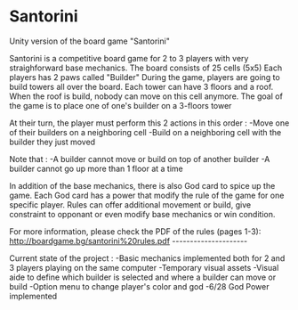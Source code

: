 # Santorini
Unity version of the board game "Santorini"

Santorini is a competitive board game for 2 to 3 players with very straighforward base mechanics.
The board consists of 25 cells (5x5)
Each players has 2 paws called "Builder"
During the game, players are going to build towers all over the board. Each tower can have 3 floors and a roof. When the roof is build, nobody can move on this cell anymore.
The goal of the game is to place one of one's builder on a 3-floors tower

At their turn, the player must perform this 2 actions in this order :
-Move one of their builders on a neighboring cell
-Build on a neighboring cell with the builder they just moved

Note that :
-A builder cannot move or build on top of another builder
-A builder cannot go up more than 1 floor at a time

In addition of the base mechanics, there is also God card to spice up the game.
Each God card has a power that modify the rule of the game for one specific player.
Rules can offer additional movement or build, give constraint to opponant or even modify base mechanics or win condition.

For more information, please check the PDF of the rules (pages 1-3):
http://boardgame.bg/santorini%20rules.pdf
*-*-*-*-*-*-*-*-*-*-*-*-*-*-*-*-*-*-*-*-*-*

Current state of the project :
-Basic mechanics implemented both for 2 and 3 players playing on the same computer
-Temporary visual assets
-Visual aide to define which builder is selected and where a builder can move or build
-Option menu to change player's color and god
-6/28 God Power implemented
